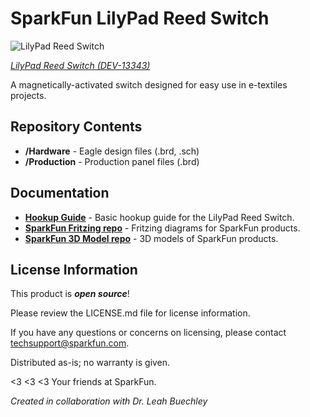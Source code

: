 SparkFun LilyPad Reed Switch
========================================

![LilyPad Reed Switch](https://cdn.sparkfun.com/assets/learn_tutorials/4/4/6/LilyPadReedSwitch.jpg)

[*LilyPad Reed Switch (DEV-13343)*](https://www.sparkfun.com/products/13343)

A magnetically-activated switch designed for easy use in e-textiles projects.

Repository Contents
-------------------

* **/Hardware** - Eagle design files (.brd, .sch)
* **/Production** - Production panel files (.brd)

Documentation
--------------

* **[Hookup Guide](https://learn.sparkfun.com/tutorials/lilypad-reed-switch-hookup-guide?_ga=1.257312139.1628578815.1436805952)** - Basic hookup guide for the LilyPad Reed Switch.
* **[SparkFun Fritzing repo](https://github.com/sparkfun/Fritzing_Parts)** - Fritzing diagrams for SparkFun products.
* **[SparkFun 3D Model repo](https://github.com/sparkfun/3D_Models)** - 3D models of SparkFun products. 


License Information
-------------------

This product is _**open source**_! 

Please review the LICENSE.md file for license information. 

If you have any questions or concerns on licensing, please contact techsupport@sparkfun.com.

Distributed as-is; no warranty is given.

<3 <3 <3 Your friends at SparkFun.

_Created in collaboration with Dr. Leah Buechley_
